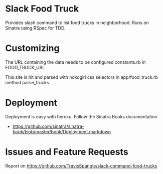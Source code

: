 # Slack Food Truck

Provides slash command to list food trucks in neighborhood. Runs on Sinatra using RSpec for TDD.

# Customizing

The URL containing the data  needs to be configured constants.rb in FOOD_TRUCK_URL

This site is hit and parsed with nokogiri css selectors in app/food_truck.rb method parse_trucks

# Deployment

Deployment is easy with heroku. Follow the Sinatra Books documentation
* https://github.com/sinatra/sinatra-book/blob/master/book/Deployment.markdown

# Issues and Feature Requests

Report on https://github.com/TravisSpangle/slack-command-food-trucks

